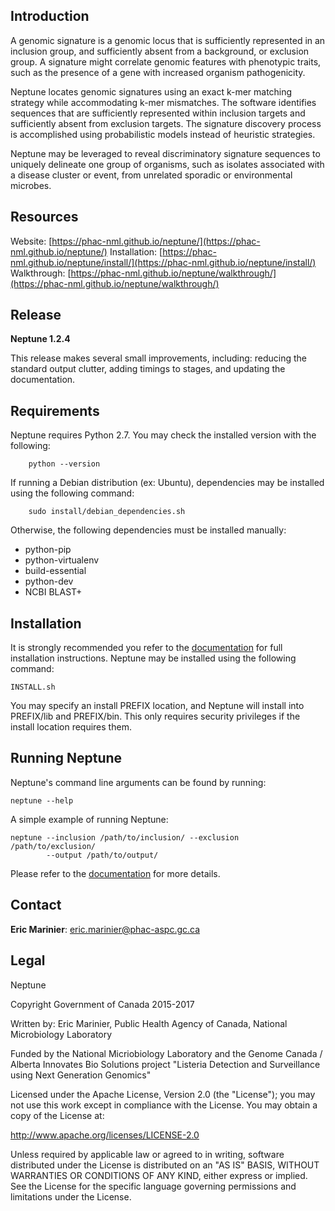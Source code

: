 ## Introduction ##

A genomic signature is a genomic locus that is sufficiently represented in an 
inclusion group, and sufficiently absent from a background, or exclusion 
group. A signature might correlate genomic features with phenotypic traits, 
such as the presence of a gene with increased organism pathogenicity.

Neptune locates genomic signatures using an exact k-mer matching strategy while
accommodating k-mer mismatches. The software identifies sequences that are
sufficiently represented within inclusion targets and sufficiently absent from
exclusion targets. The signature discovery process is accomplished using
probabilistic models instead of heuristic strategies.

Neptune may be leveraged to reveal discriminatory signature sequences to 
uniquely delineate one group of organisms, such as isolates associated with a 
disease cluster or event, from unrelated sporadic or environmental microbes.

## Resources ##

Website: [https://phac-nml.github.io/neptune/](https://phac-nml.github.io/neptune/)
Installation: [https://phac-nml.github.io/neptune/install/](https://phac-nml.github.io/neptune/install/)
Walkthrough: [https://phac-nml.github.io/neptune/walkthrough/](https://phac-nml.github.io/neptune/walkthrough/)

## Release ##

**Neptune 1.2.4**

This release makes several small improvements, including: reducing the standard
output clutter, adding timings to stages, and updating the documentation.

## Requirements ##

Neptune requires Python 2.7. You may check the installed version with the
following:

        python --version

If running a Debian distribution (ex: Ubuntu), dependencies may be installed
using the following command:

        sudo install/debian_dependencies.sh

Otherwise, the following dependencies must be installed manually:

- python-pip
- python-virtualenv
- build-essential
- python-dev
- NCBI BLAST+

## Installation ##

It is strongly recommended you refer to the
[documentation](https://phac-nml.github.io/neptune/install/) for full 
installation instructions. Neptune may be installed using the following 
command:

    INSTALL.sh

You may specify an install PREFIX location, and Neptune will install into
PREFIX/lib and PREFIX/bin. This only requires security privileges if the
install location requires them.

## Running Neptune ##

Neptune's command line arguments can be found by running:

    neptune --help

A simple example of running Neptune:

    neptune --inclusion /path/to/inclusion/ --exclusion /path/to/exclusion/
            --output /path/to/output/

Please refer to the 
[documentation](https://phac-nml.github.io/neptune/parameters/) for more 
details.

## Contact ##

**Eric Marinier**: eric.marinier@phac-aspc.gc.ca

## Legal ##

Neptune

Copyright Government of Canada 2015-2017

Written by: Eric Marinier, Public Health Agency of Canada,
    National Microbiology Laboratory

Funded by the National Micriobiology Laboratory and the Genome Canada / Alberta
    Innovates Bio Solutions project "Listeria Detection and Surveillance
    using Next Generation Genomics"

Licensed under the Apache License, Version 2.0 (the "License"); you may not use
this work except in compliance with the License. You may obtain a copy of the
License at:

http://www.apache.org/licenses/LICENSE-2.0

Unless required by applicable law or agreed to in writing, software distributed
under the License is distributed on an "AS IS" BASIS, WITHOUT WARRANTIES OR
CONDITIONS OF ANY KIND, either express or implied. See the License for the
specific language governing permissions and limitations under the License.

